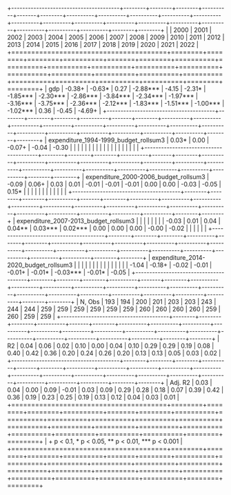 
+---------------------------------------+--------+--------+--------+----------+-------+--------+----------+----------+----------+----------+----------+----------+----------+----------+----------+----------+----------+----------+----------+----------+----------+--------+--------+
|                                       | 2000   | 2001   | 2002   | 2003     | 2004  | 2005   | 2006     | 2007     | 2008     | 2009     | 2010     | 2011     | 2012     | 2013     | 2014     | 2015     | 2016     | 2017     | 2018     | 2019     | 2020     | 2021   | 2022   |
+=======================================+========+========+========+==========+=======+========+==========+==========+==========+==========+==========+==========+==========+==========+==========+==========+==========+==========+==========+==========+==========+========+========+
| gdp                                   | -0.38+ | -0.63* | 0.27   | -2.88*** | -4.15 | -2.31* | -1.85*** | -2.30*** | -2.86*** | -3.84*** | -2.34*** | -1.97*** | -3.16*** | -3.75*** | -2.36*** | -2.12*** | -1.83*** | -1.51*** | -1.00*** | -1.02*** | 0.36     | -0.45  | -4.69+ |
+---------------------------------------+--------+--------+--------+----------+-------+--------+----------+----------+----------+----------+----------+----------+----------+----------+----------+----------+----------+----------+----------+----------+----------+--------+--------+
| expenditure_1994-1999_budget_rollsum3 | 0.03*  | 0.00   | -0.07+ | -0.04    | -0.30 |        |          |          |          |          |          |          |          |          |          |          |          |          |          |          |          |        |        |
+---------------------------------------+--------+--------+--------+----------+-------+--------+----------+----------+----------+----------+----------+----------+----------+----------+----------+----------+----------+----------+----------+----------+----------+--------+--------+
| expenditure_2000-2006_budget_rollsum3 | -0.09  | 0.06+  | 0.03   | 0.01     | -0.01 | -0.01  | -0.01    | 0.00     | 0.00     | -0.03    | -0.05    | 0.15*    |          |          |          |          |          |          |          |          |          |        |        |
+---------------------------------------+--------+--------+--------+----------+-------+--------+----------+----------+----------+----------+----------+----------+----------+----------+----------+----------+----------+----------+----------+----------+----------+--------+--------+
| expenditure_2007-2013_budget_rollsum3 |        |        |        |          |       |        |          | -0.03    | 0.01     | 0.04     | 0.04**   | 0.03***  | 0.02***  | 0.00     | 0.00     | 0.00     | -0.00    | -0.02    |          |          |          |        |        |
+---------------------------------------+--------+--------+--------+----------+-------+--------+----------+----------+----------+----------+----------+----------+----------+----------+----------+----------+----------+----------+----------+----------+----------+--------+--------+
| expenditure_2014-2020_budget_rollsum3 |        |        |        |          |       |        |          |          |          |          |          |          |          |          | -1.04    | -0.18+   | -0.02    | -0.01    | -0.01+   | -0.01*   | -0.03*** | -0.01* | -0.05  |
+---------------------------------------+--------+--------+--------+----------+-------+--------+----------+----------+----------+----------+----------+----------+----------+----------+----------+----------+----------+----------+----------+----------+----------+--------+--------+
| N, Obs                                | 193    | 194    | 200    | 201      | 203   | 203    | 243      | 244      | 244      | 259      | 259      | 259      | 259      | 259      | 259      | 260      | 260      | 260      | 260      | 259      | 260      | 259    | 259    |
+---------------------------------------+--------+--------+--------+----------+-------+--------+----------+----------+----------+----------+----------+----------+----------+----------+----------+----------+----------+----------+----------+----------+----------+--------+--------+
| R2                                    | 0.04   | 0.06   | 0.02   | 0.10     | 0.00  | 0.04   | 0.10     | 0.29     | 0.29     | 0.19     | 0.08     | 0.40     | 0.42     | 0.36     | 0.20     | 0.24     | 0.26     | 0.20     | 0.13     | 0.13     | 0.05     | 0.03   | 0.02   |
+---------------------------------------+--------+--------+--------+----------+-------+--------+----------+----------+----------+----------+----------+----------+----------+----------+----------+----------+----------+----------+----------+----------+----------+--------+--------+
| Adj. R2                               | 0.03   | 0.04   | 0.00   | 0.09     | -0.01 | 0.03   | 0.09     | 0.29     | 0.28     | 0.18     | 0.07     | 0.39     | 0.42     | 0.36     | 0.19     | 0.23     | 0.25     | 0.19     | 0.13     | 0.12     | 0.04     | 0.03   | 0.01   |
+=======================================+========+========+========+==========+=======+========+==========+==========+==========+==========+==========+==========+==========+==========+==========+==========+==========+==========+==========+==========+==========+========+========+
| + p < 0.1, * p < 0.05, ** p < 0.01, *** p < 0.001                                                                                                                                                                                                                                   |
+=======================================+========+========+========+==========+=======+========+==========+==========+==========+==========+==========+==========+==========+==========+==========+==========+==========+==========+==========+==========+==========+========+========+
